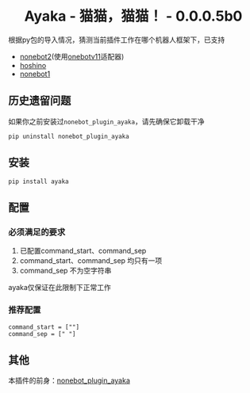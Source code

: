 <div align="center">

# Ayaka - 猫猫，猫猫！ - 0.0.0.5b0

</div>

根据py包的导入情况，猜测当前插件工作在哪个机器人框架下，已支持

- [nonebot2](https://github.com/nonebot/nonebot2)(使用[onebotv11](https://github.com/nonebot/adapter-onebot)适配器)
- [hoshino](https://github.com/Ice-Cirno/HoshinoBot)
- [nonebot1](https://github.com/nonebot/nonebot)

## 历史遗留问题

如果你之前安装过`nonebot_plugin_ayaka`，请先确保它卸载干净

```
pip uninstall nonebot_plugin_ayaka
```

## 安装

```
pip install ayaka
```

## 配置

### 必须满足的要求

1. 已配置command_start、command_sep
2. command_start、command_sep 均只有一项
3. command_sep 不为空字符串

ayaka仅保证在此限制下正常工作

### 推荐配置

```
command_start = [""]
command_sep = [" "]
```

## 其他

本插件的前身：[nonebot_plugin_ayaka](https://github.com/bridgeL/nonebot-plugin-ayaka)
